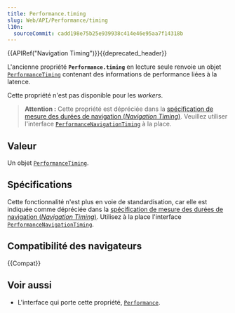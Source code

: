 ```yaml
---
title: Performance.timing
slug: Web/API/Performance/timing
l10n:
  sourceCommit: cadd198e75b25e939938c414e46e95aa7f14318b
---
```


{{APIRef("Navigation Timing")}}{{deprecated_header}}

L'ancienne propriété **`Performance.timing`** en lecture seule renvoie un objet [`PerformanceTiming`](/fr/docs/Web/API/PerformanceTiming) contenant des informations de performance liées à la latence.

Cette propriété n'est pas disponible pour les <i lang="en">workers</i>.

> **Attention :** Cette propriété est dépréciée dans la [spécification de mesure des durées de navigation (<i lang="en">Navigation Timing</i>)](https://w3c.github.io/navigation-timing/#obsolete). Veuillez utiliser l'interface [`PerformanceNavigationTiming`](/fr/docs/Web/API/PerformanceNavigationTiming) à la place.

## Valeur

Un objet [`PerformanceTiming`](/fr/docs/Web/API/PerformanceTiming).

## Spécifications

Cette fonctionnalité n'est plus en voie de standardisation, car elle est indiquée comme dépréciée dans la [spécification de mesure des durées de navigation (<i lang="en">Navigation Timing</i>)](https://w3c.github.io/navigation-timing/#obsolete). Utilisez à la place l'interface [`PerformanceNavigationTiming`](/fr/docs/Web/API/PerformanceNavigationTiming).

## Compatibilité des navigateurs

{{Compat}}

## Voir aussi

- L'interface qui porte cette propriété, [`Performance`](/fr/docs/Web/API/Performance).
